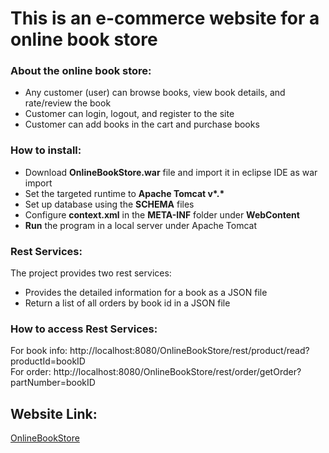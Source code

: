 # This is an e-commerce website for a online book store
<h3>About the online book store:</h3>
<ul><li>Any customer (user) can browse books, view book details, and rate/review the book</li>
  <li>Customer can login, logout, and register to the site</li>
  <li>Customer can add books in the cart and purchase books</li>
  </ul>
<h3>How to install:</h3>
<ul><li>Download <b>OnlineBookStore.war</b> file and import it in eclipse IDE as war import</li>
  <li>Set the targeted runtime to <b>Apache Tomcat v*.*</b></li>
  <li>Set up database using the <b>SCHEMA</b> files</li>
  <li>Configure <b>context.xml</b> in the <b>META-INF</b> folder under <b>WebContent</b></li>
  <li><b>Run</b> the program in a local server under Apache Tomcat</li>
 </ul>
<h3>Rest Services:</h3>
The project provides two rest services:
<ul><li>Provides the detailed information for a book as a JSON file</li>
  <li>Return a list of all orders by book id in a JSON file</li>
</ul>
 <h3>How to access <b>Rest Services:</b></h3>
  For book info: http://localhost:8080/OnlineBookStore/rest/product/read?productId=bookID <br/>
  For order: http://localhost:8080/OnlineBookStore/rest/order/getOrder?partNumber=bookID 
<h2>Website Link:</h2>
<a href="http://onlinebookstore-env.eba-42xvspih.us-west-2.elasticbeanstalk.com/OnlineBookStore">OnlineBookStore</a>
